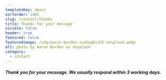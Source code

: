 ```yaml
---
templateKey: about
sortorder: 1402
slug: /contact/thanks
title: Thanks for your message
visible: false
header: true
featured: false
featuredimage: /img/aaron-burden-zunGugEsJCE-unsplash.webp
alt: photo by Aaron Burden on Unsplash
category:
  - contact
---
```


##### Thank you for your message. We usually respond within 3 working days.

